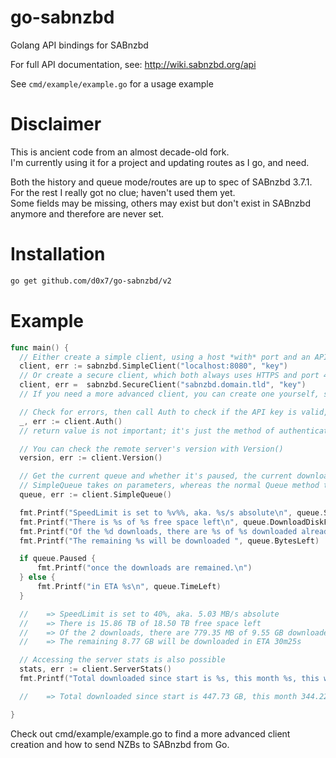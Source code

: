 
# go-sabnzbd

Golang API bindings for SABnzbd

For full API documentation, see: http://wiki.sabnzbd.org/api

See `cmd/example/example.go` for a usage example

# Disclaimer

This is ancient code from an almost decade-old fork.  
I'm currently using it for a project and updating routes as I go, and need.


Both the history and queue mode/routes are up to spec of SABnzbd 3.7.1.  
For the rest I really got no clue; haven't used them yet.  
Some fields may be missing, others may exist but don't exist in SABnzbd anymore and therefore are never set.

# Installation

```bash
go get github.com/d0x7/go-sabnzbd/v2
```

# Example

```go
func main() {
  // Either create a simple client, using a host *with* port and an API key
  client, err := sabnzbd.SimpleClient("localhost:8080", "key")
  // Or create a secure client, which both always uses HTTPS and port 443
  client, err =  sabnzbd.SecureClient("sabnzbd.domain.tld", "key")
  // If you need a more advanced client, you can create one yourself, see the example in cmd/example/example.go for that

  // Check for errors, then call Auth to check if the API key is valid, and check again for potential errors
  _, err := client.Auth()
  // return value is not important; it's just the method of authentication used (apikey in this case)

  // You can check the remote server's version with Version()
  version, err := client.Version()

  // Get the current queue and whether it's paused, the current download speed, et cetera
  // SimpleQueue takes on parameters, whereas the normal Queue method takes paiging parameters (start, limit)
  queue, err := client.SimpleQueue()

  fmt.Printf("SpeedLimit is set to %v%%, aka. %s/s absolute\n", queue.SpeedLimitPercentage, queue.SpeedLimit)
  fmt.Printf("There is %s of %s free space left\n", queue.DownloadDiskFreeSpace, queue.DownloadDiskTotalSpace)
  fmt.Printf("Of the %d downloads, there are %s of %s downloaded already\n", queue.NoOfSlotsTotal, queue.BytesMissing, queue.Bytes)
  fmt.Printf("The remaining %s will be downloaded ", queue.BytesLeft)

  if queue.Paused {
      fmt.Printf("once the downloads are remained.\n")
  } else {
      fmt.Printf("in ETA %s\n", queue.TimeLeft)
  }

  //	=> SpeedLimit is set to 40%, aka. 5.03 MB/s absolute
  //	=> There is 15.86 TB of 18.50 TB free space left
  //	=> Of the 2 downloads, there are 779.35 MB of 9.55 GB downloaded already
  //	=> The remaining 8.77 GB will be downloaded in ETA 30m25s

  // Accessing the server stats is also possible
  stats, err := client.ServerStats()
  fmt.Printf("Total downloaded since start is %s, this month %s, this week %s and today %s\n", stats.Total, stats.Month, stats.Week, stats.Day)

  //	=> Total downloaded since start is 447.73 GB, this month 344.22 GB, this week 38.46 GB and today 965.50 MB

}
```

Check out cmd/example/example.go to find a more advanced client creation and how to send NZBs to SABnzbd from Go.
